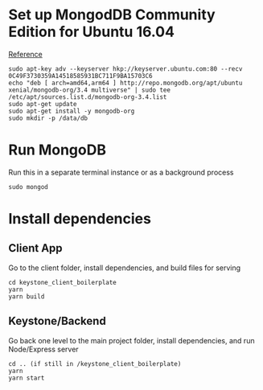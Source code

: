 # Set up MongodDB Community Edition for Ubuntu 16.04
[Reference](https://docs.mongodb.com/master/tutorial/install-mongodb-on-ubuntu/?_ga=1.141877237.693987556.1487310249)

```Shell
sudo apt-key adv --keyserver hkp://keyserver.ubuntu.com:80 --recv 0C49F3730359A14518585931BC711F9BA15703C6
echo "deb [ arch=amd64,arm64 ] http://repo.mongodb.org/apt/ubuntu xenial/mongodb-org/3.4 multiverse" | sudo tee /etc/apt/sources.list.d/mongodb-org-3.4.list
sudo apt-get update
sudo apt-get install -y mongodb-org
sudo mkdir -p /data/db
```

# Run MongoDB
Run this in a separate terminal instance or as a background process
```Shell
sudo mongod
```

# Install dependencies
## Client App
Go to the client folder, install dependencies, and build files for serving

```Shell
cd keystone_client_boilerplate
yarn
yarn build
```

## Keystone/Backend
Go back one level to the main project folder, install dependencies, and run Node/Express server

```Shell
cd .. (if still in /keystone_client_boilerplate)
yarn
yarn start
```
